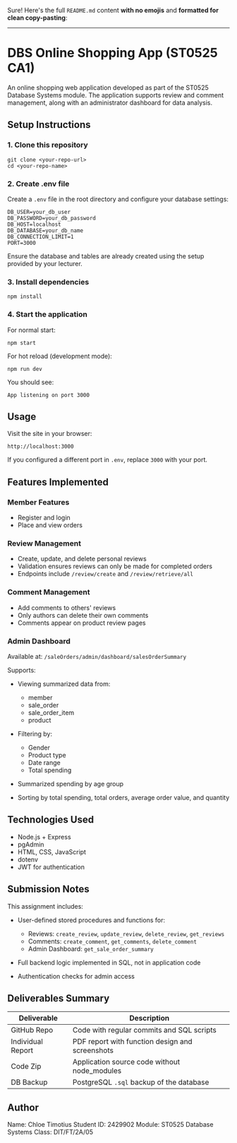 Sure! Here's the full `README.md` content **with no emojis** and **formatted for clean copy-pasting**:

---

# DBS Online Shopping App (ST0525 CA1)

An online shopping web application developed as part of the ST0525 Database Systems module. The application supports review and comment management, along with an administrator dashboard for data analysis.

## Setup Instructions

### 1. Clone this repository

```
git clone <your-repo-url>
cd <your-repo-name>
```

### 2. Create .env file

Create a `.env` file in the root directory and configure your database settings:

```
DB_USER=your_db_user
DB_PASSWORD=your_db_password
DB_HOST=localhost
DB_DATABASE=your_db_name
DB_CONNECTION_LIMIT=1
PORT=3000
```

Ensure the database and tables are already created using the setup provided by your lecturer.

### 3. Install dependencies

```
npm install
```

### 4. Start the application

For normal start:

```
npm start
```

For hot reload (development mode):

```
npm run dev
```

You should see:

```
App listening on port 3000
```

## Usage

Visit the site in your browser:

```
http://localhost:3000
```

If you configured a different port in `.env`, replace `3000` with your port.

## Features Implemented

### Member Features

* Register and login
* Place and view orders

### Review Management

* Create, update, and delete personal reviews
* Validation ensures reviews can only be made for completed orders
* Endpoints include `/review/create` and `/review/retrieve/all`

### Comment Management

* Add comments to others' reviews
* Only authors can delete their own comments
* Comments appear on product review pages

### Admin Dashboard

Available at: `/saleOrders/admin/dashboard/salesOrderSummary`

Supports:

* Viewing summarized data from:

  * member
  * sale\_order
  * sale\_order\_item
  * product
* Filtering by:

  * Gender
  * Product type
  * Date range
  * Total spending
* Summarized spending by age group
* Sorting by total spending, total orders, average order value, and quantity

## Technologies Used

* Node.js + Express
* pgAdmin
* HTML, CSS, JavaScript
* dotenv
* JWT for authentication

## Submission Notes

This assignment includes:

* User-defined stored procedures and functions for:

  * Reviews: `create_review`, `update_review`, `delete_review`, `get_reviews`
  * Comments: `create_comment`, `get_comments`, `delete_comment`
  * Admin Dashboard: `get_sale_order_summary`
* Full backend logic implemented in SQL, not in application code
* Authentication checks for admin access

## Deliverables Summary

| Deliverable       | Description                                     |
| ----------------- | ----------------------------------------------- |
| GitHub Repo       | Code with regular commits and SQL scripts       |
| Individual Report | PDF report with function design and screenshots |
| Code Zip          | Application source code without node\_modules   |
| DB Backup         | PostgreSQL `.sql` backup of the database        |

## Author

Name: Chloe Timotius
Student ID: 2429902
Module: ST0525 Database Systems
Class: DIT/FT/2A/05

